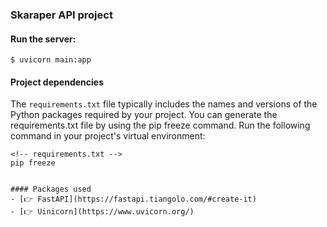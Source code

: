 ### Skaraper API project

#### Run the server:

```commandline
$ uvicorn main:app
```

#### Project dependencies

The `requirements.txt` file typically includes the names and versions of the Python packages required by your project. You can generate the requirements.txt file by using the pip freeze command. Run the following command in your project's virtual environment:

```commandline
<!-- requirements.txt -->
pip freeze
```

```

#### Packages used
- [👉 FastAPI](https://fastapi.tiangolo.com/#create-it)
- [👉 Uinicorn](https://www.uvicorn.org/)
```
